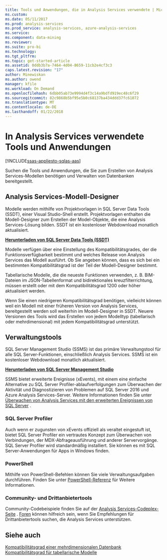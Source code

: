 ```yaml
---
title: Tools und Anwendungen, die in Analysis Services verwendete | Microsoft Docs
ms.custom: 
ms.date: 05/11/2017
ms.prod: analysis-services
ms.prod_service: analysis-services, azure-analysis-services
ms.service: 
ms.component: data-mining
ms.reviewer: 
ms.suite: pro-bi
ms.technology: 
ms.tgt_pltfrm: 
ms.topic: get-started-article
ms.assetid: 0ddb3b7a-7464-4d04-8659-11cb2e4cf3c3
caps.latest.revision: "17"
author: Minewiskan
ms.author: owend
manager: kfile
ms.workload: On Demand
ms.openlocfilehash: 6dbb05ab73e9994d4f3c14a9bdfd919ec48c6f29
ms.sourcegitcommit: 82c9868b5bf95e5b0c68137ba434ddd37fc61072
ms.translationtype: MT
ms.contentlocale: de-DE
ms.lasthandoff: 01/22/2018
---
```

# <a name="tools-and-applications-used-in-analysis-services"></a>In Analysis Services verwendete Tools und Anwendungen
[!INCLUDE[ssas-appliesto-sqlas-aas](../includes/ssas-appliesto-sqlas-aas.md)]

  Suchen die Tools und Anwendungen, die Sie zum Erstellen von Analysis Services-Modellen benötigen und Verwalten von Datenbanken bereitgestellt.  
  
## <a name="analysis-services-model-designers"></a>Analysis Services-Modell-Designer  
 Modelle werden mithilfe von Projektvorlagen in SQL Server Data Tools (SSDT), einer Visual Studio-Shell erstellt. Projektvorlagen enthalten die Modell-Designer zum Erstellen der Model-Objekte, die eine Analysis Services-Lösung bilden. SSDT ist ein kostenloser Webdownload monatlich aktualisiert.

 **[Herunterladen von SQL Server Data Tools (SSDT)](https://docs.microsoft.com/sql/ssdt/download-sql-server-data-tools-ssdt)** 
  
 Modelle verfügen über eine Einstellung des Kompatibilitätsgrades, der die Funktionsverfügbarkeit bestimmt und welches Release von Analysis Services das Modell ausführt.  Ob Sie angeben können, dass es sich bei ein bestimmten Kompatibilitätsgrad ist der Teil der Modell-Designer bestimmt.  
  
 Tabellarische Modelle, die die neueste Funktionen verwenden, z. B. BIM-Dateien im JSON-Tabellenformat und bidirektionales kreuzfilterrichtung, müssen erstellt oder mit dem Kompatibilitätsgrad 1200 oder höher aktualisiert werden.  
  
 Wenn Sie einen niedrigeren Kompatibilitätsgrad benötigen, vielleicht können weil ein Modell mit einer früheren Version von Analysis Services, bereitgestellt werden soll weiterhin im Modell-Designer in SSDT. Neuere Versionen des Tools wird das Erstellen von jedem Modelltyp (tabellarisch oder mehrdimensional) mit jedem Kompatibilitätsgrad unterstützt.   

## <a name="administrative-tools"></a>Verwaltungstools  
  
 SQL Server Management Studio (SSMS) ist das primäre Verwaltungstool für alle SQL Server-Funktionen, einschließlich Analysis Services. SSMS ist ein kostenloser Webdownload monatlich aktualisiert. 
  
**[Herunterladen von SQL Server Management Studio](../ssms/download-sql-server-management-studio-ssms.md)** 
  
 SSMS bietet erweiterte Ereignisse (xEvents), mit einem eine einfache Alternative zu SQL Server Profiler-ablaufverfolgungen zum Überwachen der Aktivität und Diagnostizieren von Problemen auf SQL Server 2016 und Azure Analysis Services-Server. Weitere Informationen finden Sie unter [Überwachen von Analysis Services mit den erweiterten Ereignissen von SQL Server](../analysis-services/instances/monitor-analysis-services-with-sql-server-extended-events.md) .  
  
### <a name="sql-server-profiler"></a>SQL Server Profiler  
 Auch wenn er zugunsten von xEvents offiziell als veraltet eingestuft ist, bietet SQL Server Profiler ein vertrautes Konzept zum Überwachen von Verbindungen, der MDX-Abfrageausführung und anderer Servervorgänge. SQL Server Profiler wird standardmäßig installiert. Sie können es mit SQL Server-Anwendungen für Apps in Windows finden.  
  
### <a name="powershell"></a>PowerShell  
 Mithilfe von PowerShell-Befehlen können Sie viele Verwaltungsaufgaben durchführen. Finden Sie unter [PowerShell-Referenz](../analysis-services/powershell/analysis-services-powershell-reference.md) für Weitere Informationen.  
  
### <a name="community-and-third-party-tools"></a>Community- und Drittanbietertools  
 Community-Codebeispiele finden Sie auf der [Analysis Services-Codeplex-Seite](http://sqlsrvanalysissrvcs.codeplex.com/) . [Foren](http://social.msdn.microsoft.com/Forums/sqlserver/home?forum=sqlanalysisservices) können hilfreich sein, wenn Sie Empfehlungen für Drittanbietertools suchen, die Analysis Services unterstützen.  
  
## <a name="see-also"></a>Siehe auch  
 [Kompatibilitätsgrad einer mehrdimensionalen Datenbank](../analysis-services/multidimensional-models/compatibility-level-of-a-multidimensional-database-analysis-services.md)   
 [Kompatibilitätsgrad für tabellarische Modelle](../analysis-services/tabular-models/compatibility-level-for-tabular-models-in-analysis-services.md)  
  
  
